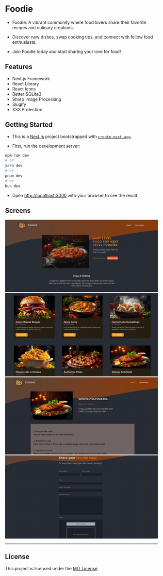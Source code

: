 # Foodie

- Foodie: A vibrant community where food lovers share their favorite recipes and culinary creations.

- Discover new dishes, swap cooking tips, and connect with fellow food enthusiasts.

- Join Foodie today and start sharing your love for food!

## Features

- Next.js Framework
- React Library
- React Icons
- Better SQLite3
- Sharp Image Processing
- Slugify
- XSS Protection

## Getting Started

- This is a [Next.js](https://nextjs.org/) project bootstrapped with [`create-next-app`](https://github.com/vercel/next.js/tree/canary/packages/create-next-app).

- First, run the development server:

```bash
npm run dev
# or
yarn dev
# or
pnpm dev
# or
bun dev
```

- Open [http://localhost:3000](http://localhost:3000) with your browser to see the result.

## Screens

![Screenshot](./public/screens/1.png)
![Screenshot](./public/screens/2.png)
![Screenshot](./public/screens/3.png)
![Screenshot](./public/screens/4.png)

---

## License

This project is licensed under the [MIT License](./LICENSE).
